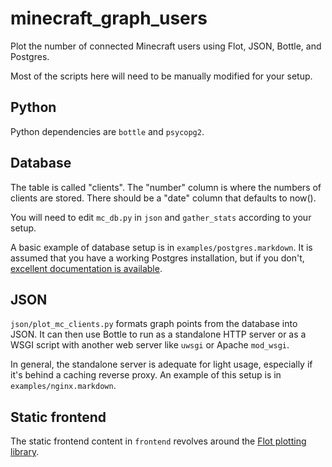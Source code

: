 minecraft_graph_users
=====================

Plot the number of connected Minecraft users using Flot, JSON, Bottle, and Postgres.

Most of the scripts here will need to be manually modified for your setup.

Python
------

Python dependencies are `bottle` and `psycopg2`.

Database
--------

The table is called "clients".
The "number" column is where the numbers of clients are stored.
There should be a "date" column that defaults to now().

You will need to edit `mc_db.py` in `json` and `gather_stats` according to your setup.

A basic example of database setup is in `examples/postgres.markdown`. It is assumed that you have a working Postgres installation, but if you don't, [excellent documentation is available](http://www.postgresql.org/docs/manuals/).

JSON
----

`json/plot_mc_clients.py` formats graph points from the database into JSON. It can then use Bottle to run as a standalone HTTP server or as a WSGI script with another web server like `uwsgi` or Apache `mod_wsgi`.

In general, the standalone server is adequate for light usage, especially if it's behind a caching reverse proxy. An example of this setup is in `examples/nginx.markdown`.

Static frontend
---------------

The static frontend content in `frontend` revolves around the [Flot plotting library](http://www.flotcharts.org/).
